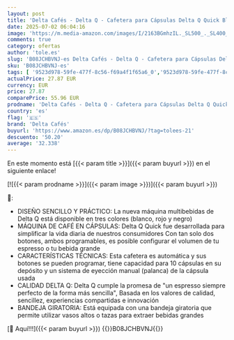 ```yaml
---
layout: post
title: 'Delta Cafés - Delta Q - Cafetera para Cápsulas Delta Q Quick Blanca - Para Bebidas Calientes y Cafés - Sencilla y Práctica - Fácil de Usar - Potencia 1200 W - Dimensiones 116 x 257 x 350 mm'
date: 2025-07-02 06:04:16
image: 'https://m.media-amazon.com/images/I/2163BGmhzIL._SL500_._SL400_.jpg'
comments: true
category: ofertas
author: 'tole.es'
slug: 'B08JCHBVNJ-es Delta Cafés - Delta Q - Cafetera para Cápsulas Delta Q...'
sku: 'B08JCHBVNJ-es'
tags: [ '9523d978-59fe-477f-8c56-f69a4f1f65a6_0','9523d978-59fe-477f-8c56-f69a4f1f65a6_6201','9523d978-59fe-477f-8c56-f69a4f1f65a6_701','9523d978-59fe-477f-8c56-f69a4f1f65a6_9101','Arborist Merchandising Root','Cafeteras individuales','Hogar y cocina','Máquinas cafeteras','New Arrivals Social: Home and Kitchen','Self Service','Special Features Stores','Top Brands Kitchen Appliances','Top Brands Kitchen Selection','Utensilios para café y té','cafetera','delta cafés','top brands_home_and_kitchen','🇪🇸', ]
actualPrice: 27.87 EUR
currency: EUR
price: 27.87
comparePrice: 55.96 EUR
prodname: 'Delta Cafés - Delta Q - Cafetera para Cápsulas Delta Q Quick Blanca - Para Bebidas Calientes y Cafés - Sencilla y Práctica - Fácil de Usar - Potencia 1200 W - Dimensiones 116 x 257 x 350 mm'
country: 'es'
flag: '🇪🇸'
brand: 'Delta Cafés'
buyurl: 'https://www.amazon.es/dp/B08JCHBVNJ/?tag=tolees-21'
descuento: '50.20'
average: '32.338'
---
```


En este momento está [{{< param title >}}]({{< param buyurl >}}) en el siguiente enlace!

[![{{< param prodname >}}]({{< param image >}})]({{< param buyurl >}})

🔎:

- DISEÑO SENCILLO Y PRÁCTICO: La nueva máquina multibebidas de Delta Q está disponible en tres colores (blanco, rojo y negro)
- MÁQUINA DE CAFÉ EN CÁPSULAS: Delta Q Quick fue desarrollada para simplificar la vida diaria de nuestros consumidores Con tan solo dos botones, ambos programables, es posible configurar el volumen de tu espresso o tu bebida grande
- CARACTERÍSTICAS TÉCNICAS: Esta cafetera es automática y sus botones se pueden programar, tiene capacidad para 10 cápsulas en su depósito y un sistema de eyección manual (palanca) de la cápsula usada
- CALIDAD DELTA Q: Delta Q cumple la promesa de "un espresso siempre perfecto de la forma más sencilla", Basada en los valores de calidad, sencillez, experiencias compartidas e innovación
- BANDEJA GIRATORIA: Está equipada con una bandeja giratoria que permite utilizar vasos altos o tazas para extraer bebidas grandes

[🛒 Aquí!!!]({{< param buyurl >}})
{{<world>}}B08JCHBVNJ{{</world>}}
